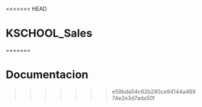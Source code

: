 <<<<<<< HEAD
# KSCHOOL_Sales
=======
# Documentacion
>>>>>>> e59bda54c62b280ce94144a46974e2e3d7ada50f
